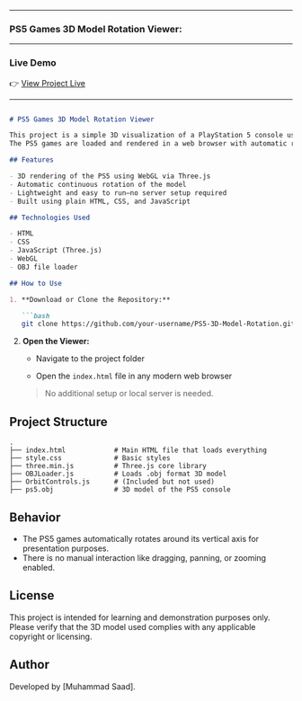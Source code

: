 
---

### PS5 Games 3D Model Rotation Viewer:

---

### Live Demo  
👉 [View Project Live](https://destructorbawa.github.io/Pathfinding-Visualizer/)

---

````markdown

# PS5 Games 3D Model Rotation Viewer

This project is a simple 3D visualization of a PlayStation 5 console using **Three.js**.
The PS5 games are loaded and rendered in a web browser with automatic rotation for display or demonstration purposes.

## Features

- 3D rendering of the PS5 using WebGL via Three.js
- Automatic continuous rotation of the model
- Lightweight and easy to run—no server setup required
- Built using plain HTML, CSS, and JavaScript

## Technologies Used

- HTML
- CSS
- JavaScript (Three.js)
- WebGL
- OBJ file loader

## How to Use

1. **Download or Clone the Repository:**

   ```bash
   git clone https://github.com/your-username/PS5-3D-Model-Rotation.git
````

2. **Open the Viewer:**

   * Navigate to the project folder

   * Open the `index.html` file in any modern web browser

   > No additional setup or local server is needed.

## Project Structure

```
.
├── index.html            # Main HTML file that loads everything
├── style.css             # Basic styles
├── three.min.js          # Three.js core library
├── OBJLoader.js          # Loads .obj format 3D model
├── OrbitControls.js      # (Included but not used)
├── ps5.obj               # 3D model of the PS5 console
```

## Behavior

* The PS5 games automatically rotates around its vertical axis for presentation purposes.
* There is no manual interaction like dragging, panning, or zooming enabled.

## License

This project is intended for learning and demonstration purposes only. Please verify that the 3D model used complies with any applicable copyright or licensing.

## Author

Developed by \[Muhammad Saad].
